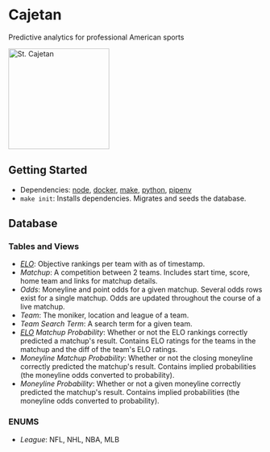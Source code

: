 # Cajetan
Predictive analytics for professional American sports

<a href="https://en.wikipedia.org/wiki/Saint_Cajetan" title="blank">
  <img src="https://f7hnjran9v-flywheel.netdna-ssl.com/wp-content/uploads/2019/07/Tiepolo_-_S%C3%A3o_Caetano_de_Tiene_2.jpg" width="200" alt="St. Cajetan" title="St. Cajetan">
</a>


## Getting Started
* Dependencies: [node](https://nodejs.org/en/), [docker](https://www.docker.com/), [make](https://www.gnu.org/software/make/manual/make.html), [python](https://www.python.org/downloads/), [pipenv](https://pipenv.readthedocs.io/en/latest/)
* `make init`: Installs dependencies. Migrates and seeds the database.


## Database

### Tables and Views
* *[ELO](https://en.wikipedia.org/wiki/Elo_rating_system)*: Objective rankings per team with as of timestamp.
* *Matchup*: A competition between 2 teams. Includes start time, score, home team and links for matchup details.
* *Odds*: Moneyline and point odds for a given matchup. Several odds rows exist for a single matchup. Odds are updated throughout the course of a live matchup.
* *Team*: The moniker, location and league of a team.
* *Team Search Term*: A search term for a given team.
* *[ELO](https://en.wikipedia.org/wiki/Elo_rating_system) Matchup Probability*: Whether or not the ELO rankings correctly predicted a matchup's result. Contains ELO ratings for the teams in the matchup and the diff of the team's ELO ratings.
* *Moneyline Matchup Probability*: Whether or not the closing moneyline correctly predicted the matchup's result. Contains implied probabilities (the moneyline odds converted to probability).
* *Moneyline Probability*: Whether or not a given moneyline correctly predicted the matchup's result. Contains implied probabilities (the moneyline odds converted to probability).

### ENUMS
* *League*: NFL, NHL, NBA, MLB
